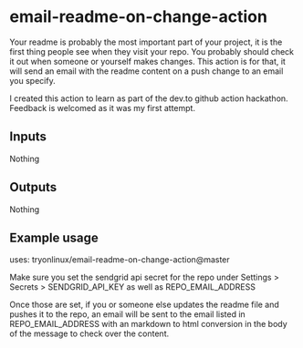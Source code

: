 # email-readme-on-change-action

Your readme is probably the most important part of your project, it is the first thing people see when they visit your repo. You probably should check it out when someone or yourself makes changes. This action is for that, it will send an email with the readme content on a push change to an email you specify. 

I created this action to learn as part of the dev.to github action hackathon. Feedback is welcomed as it was my first attempt. 

## Inputs

Nothing

## Outputs

Nothing

## Example usage

uses: tryonlinux/email-readme-on-change-action@master

Make sure you set the sendgrid api secret for the repo under Settings > Secrets > SENDGRID_API_KEY as well as REPO_EMAIL_ADDRESS

Once those are set, if you or someone else updates the readme file and pushes it to the repo, an email will be sent to the email listed in REPO_EMAIL_ADDRESS with an markdown to html conversion in the body of the message to check over the content. 
